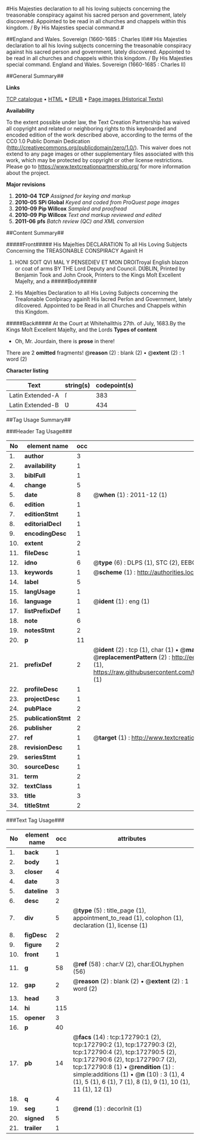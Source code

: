 #His Majesties declaration to all his loving subjects concerning the treasonable conspiracy against his sacred person and government, lately discovered. Appointed to be read in all churches and chappels within this kingdom. / By His Majesties special command.#

##England and Wales. Sovereign (1660-1685 : Charles II)##
His Majesties declaration to all his loving subjects concerning the treasonable conspiracy against his sacred person and government, lately discovered. Appointed to be read in all churches and chappels within this kingdom. / By His Majesties special command.
England and Wales. Sovereign (1660-1685 : Charles II)

##General Summary##

**Links**

[TCP catalogue](http://www.ota.ox.ac.uk/tcp/)  • 
[HTML](http://tei.it.ox.ac.uk/tcp/Texts-HTML/free/A79/A79201.html)  • 
[EPUB](http://tei.it.ox.ac.uk/tcp/Texts-EPUB/free/A79/A79201.epub) • 
[Page images (Historical Texts)](https://historicaltexts.jisc.ac.uk/eebo-47683424e)

**Availability**

To the extent possible under law, the Text Creation Partnership has waived all copyright and related or neighboring rights to this keyboarded and encoded edition of the work described above, according to the terms of the CC0 1.0 Public Domain Dedication (http://creativecommons.org/publicdomain/zero/1.0/). This waiver does not extend to any page images or other supplementary files associated with this work, which may be protected by copyright or other license restrictions. Please go to https://www.textcreationpartnership.org/ for more information about the project.

**Major revisions**

1. __2010-04__ __TCP__ *Assigned for keying and markup*
1. __2010-05__ __SPi Global__ *Keyed and coded from ProQuest page images*
1. __2010-09__ __Pip Willcox__ *Sampled and proofread*
1. __2010-09__ __Pip Willcox__ *Text and markup reviewed and edited*
1. __2011-06__ __pfs__ *Batch review (QC) and XML conversion*

##Content Summary##

#####Front#####
His Majeſties DECLARATION To all His Loving Subjects
Concerning the TREASONABLE CONSPIRACY Againſt H
1. HONI SOIT QVI MAL Y PENSEDIEV ET MON DROITroyal English blazon or coat of arms BY THE Lord Deputy and Council.
DƲBLIN, Printed by Benjamin Took and John
Crook, Printers to the Kings Moſt Excellent Majeſty, and a
#####Body#####

1. His Majeſties Declaration to all His Loving
Subjects concerning the Treaſonable Conſpiracy againſt His
ſacred Perſon and Government, lately diſcovered. Appointed
to be Read in all Churches and Chappels within this
Kingdom.

#####Back#####
At the Court at Whitehallthis 27th. of July, 1683.By the Kings Moſt Excellent Majeſty, and the Lords
**Types of content**

  * Oh, Mr. Jourdain, there is **prose** in there!

There are 2 **omitted** fragments! 
 @__reason__ (2) : blank (2)  •  @__extent__ (2) : 1 word (2)

**Character listing**


|Text|string(s)|codepoint(s)|
|---|---|---|
|Latin Extended-A|ſ|383|
|Latin Extended-B|Ʋ|434|

##Tag Usage Summary##

###Header Tag Usage###

|No|element name|occ|attributes|
|---|---|---|---|
|1.|__author__|3||
|2.|__availability__|1||
|3.|__biblFull__|1||
|4.|__change__|5||
|5.|__date__|8| @__when__ (1) : 2011-12 (1)|
|6.|__edition__|1||
|7.|__editionStmt__|1||
|8.|__editorialDecl__|1||
|9.|__encodingDesc__|1||
|10.|__extent__|2||
|11.|__fileDesc__|1||
|12.|__idno__|6| @__type__ (6) : DLPS (1), STC (2), EEBO-CITATION (1), OCLC (1), VID (1)|
|13.|__keywords__|1| @__scheme__ (1) : http://authorities.loc.gov/ (1)|
|14.|__label__|5||
|15.|__langUsage__|1||
|16.|__language__|1| @__ident__ (1) : eng (1)|
|17.|__listPrefixDef__|1||
|18.|__note__|6||
|19.|__notesStmt__|2||
|20.|__p__|11||
|21.|__prefixDef__|2| @__ident__ (2) : tcp (1), char (1)  •  @__matchPattern__ (2) : ([0-9\-]+):([0-9IVX]+) (1), (.+) (1)  •  @__replacementPattern__ (2) : http://eebo.chadwyck.com/downloadtiff?vid=$1&page=$2 (1), https://raw.githubusercontent.com/textcreationpartnership/Texts/master/tcpchars.xml#$1 (1)|
|22.|__profileDesc__|1||
|23.|__projectDesc__|1||
|24.|__pubPlace__|2||
|25.|__publicationStmt__|2||
|26.|__publisher__|2||
|27.|__ref__|1| @__target__ (1) : http://www.textcreationpartnership.org/docs/. (1)|
|28.|__revisionDesc__|1||
|29.|__seriesStmt__|1||
|30.|__sourceDesc__|1||
|31.|__term__|2||
|32.|__textClass__|1||
|33.|__title__|3||
|34.|__titleStmt__|2||


###Text Tag Usage###

|No|element name|occ|attributes|
|---|---|---|---|
|1.|__back__|1||
|2.|__body__|1||
|3.|__closer__|4||
|4.|__date__|3||
|5.|__dateline__|3||
|6.|__desc__|2||
|7.|__div__|5| @__type__ (5) : title_page (1), appointment_to_read (1), colophon (1), declaration (1), license (1)|
|8.|__figDesc__|2||
|9.|__figure__|2||
|10.|__front__|1||
|11.|__g__|58| @__ref__ (58) : char:V (2), char:EOLhyphen (56)|
|12.|__gap__|2| @__reason__ (2) : blank (2)  •  @__extent__ (2) : 1 word (2)|
|13.|__head__|3||
|14.|__hi__|115||
|15.|__opener__|3||
|16.|__p__|40||
|17.|__pb__|14| @__facs__ (14) : tcp:172790:1 (2), tcp:172790:2 (1), tcp:172790:3 (2), tcp:172790:4 (2), tcp:172790:5 (2), tcp:172790:6 (2), tcp:172790:7 (2), tcp:172790:8 (1)  •  @__rendition__ (1) : simple:additions (1)  •  @__n__ (10) : 3 (1), 4 (1), 5 (1), 6 (1), 7 (1), 8 (1), 9 (1), 10 (1), 11 (1), 12 (1)|
|18.|__q__|4||
|19.|__seg__|1| @__rend__ (1) : decorInit (1)|
|20.|__signed__|5||
|21.|__trailer__|1||
